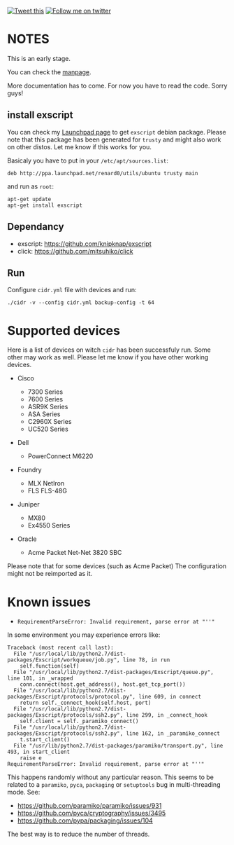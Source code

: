 [![Tweet this](http://img.shields.io/badge/%20-Tweet-00aced.svg)](https://twitter.com/intent/tweet?tw_p=tweetbutton&via=renard_0&url=https%3A%2F%2Fgithub.com%2Frenard%2Fcidr&text=%23Cidr%20Is%20not%20as%20Dumb%20as%20Rancid%2C%20backup%20your%20network%20devices%20configuration.)
[![Follow me on twitter](http://img.shields.io/badge/Twitter-Follow-00aced.svg)](https://twitter.com/intent/follow?region=follow_link&screen_name=renard_0&tw_p=followbutton)


# NOTES

This is an early stage.

You can check the [manpage](cidr.1.md).

More documentation has to come. For now you have to read the code. Sorry guys!

## install exscript

You can check my
[Launchpad page](https://launchpad.net/~renard0/+archive/ubuntu/utils/) to
get `exscript` debian package. Please note that this package has been
generated for `trusty` and might also work on other distos. Let me know if
this works for you.


Basicaly you have to put in your `/etc/apt/sources.list`:

    deb http://ppa.launchpad.net/renard0/utils/ubuntu trusty main 


and run as `root`:

	apt-get update
	apt-get install exscript



## Dependancy

- exscript: https://github.com/knipknap/exscript
- click: https://github.com/mitsuhiko/click

## Run

Configure `cidr.yml` file with devices and run:

    ./cidr -v --config cidr.yml backup-config -t 64

# Supported devices

Here is a list of devices on witch `cidr` has been successfuly run. Some
other may work as well. Please let me know if you have other working
devices.

* Cisco
  * 7300 Series
  * 7600 Series
  * ASR9K Series
  * ASA Series
  * C2960X Series
  * UC520 Series

* Dell
  * PowerConnect M6220

* Foundry
  * MLX NetIron
  * FLS FLS-48G

* Juniper
  * MX80
  * Ex4550 Series

* Oracle
  * Acme Packet Net-Net 3820 SBC


Please note that for some devices (such as Acme Packet) The configuration
might not be reimported as it.

# Known issues


* `RequirementParseError: Invalid requirement, parse error at "''"`

In some environment you may experience errors like:

```
Traceback (most recent call last):
  File "/usr/local/lib/python2.7/dist-packages/Exscript/workqueue/job.py", line 78, in run
    self.function(self)
  File "/usr/local/lib/python2.7/dist-packages/Exscript/queue.py", line 101, in _wrapped
    conn.connect(host.get_address(), host.get_tcp_port())
  File "/usr/local/lib/python2.7/dist-packages/Exscript/protocols/protocol.py", line 609, in connect
    return self._connect_hook(self.host, port)
  File "/usr/local/lib/python2.7/dist-packages/Exscript/protocols/ssh2.py", line 299, in _connect_hook
    self.client = self._paramiko_connect()
  File "/usr/local/lib/python2.7/dist-packages/Exscript/protocols/ssh2.py", line 162, in _paramiko_connect
    t.start_client()
  File "/usr/lib/python2.7/dist-packages/paramiko/transport.py", line 493, in start_client
    raise e
RequirementParseError: Invalid requirement, parse error at "''"
```

This happens randomly without any particular reason. This seems to be
related to a `paramiko`, `pyca`, `packaging` or `setuptools` bug in
multi-threading mode. See:

* https://github.com/paramiko/paramiko/issues/931
* https://github.com/pyca/cryptography/issues/3495
* https://github.com/pypa/packaging/issues/104

The best way is to reduce the number of threads.
